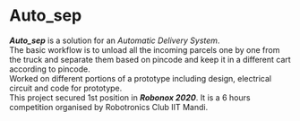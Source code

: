 # Auto_sep
***Auto_sep*** is a solution for an *Automatic Delivery System*. <br/> 
The basic workflow is to unload all the incoming parcels one by one from the truck and separate them based on pincode and keep it in a different cart according to pincode.
<br/>
Worked on different portions of a prototype including design, electrical circuit and code for prototype. <br/>
This project secured 1st position in ***Robonox 2020***. It is a 6 hours competition organised by Robotronics Club IIT Mandi. <br/>
